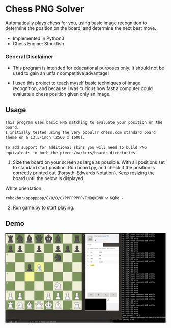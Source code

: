 # Chess PNG Solver

Automatically plays chess for you, using basic image recognition to determine the position on the board, and determine the next best move.

- Implemented in Python3
- Chess Engine: Stockfish

### General Disclaimer

- This program is intended for educational purposes only. It should not be used to gain an unfair competitive advantage!

- I used this project to teach myself basic techniques of image recognition, 
and because I was curious how fast a computer could evaluate a chess position given only an image.


## Usage

```
This program uses basic PNG matching to evaluate your position on the board. 
I initially tested using the very popular chess.com standard board theme on a 13.3-inch (2560 x 1600).

To add support for additional skins you will need to build PNG equivalents in both the pieces/markers/boards directories.
```

1. Size the board on your screen as large as possible. With all positions set to standard start position. 
Run board.py, and check if the position is correctly printed out (Forsyth–Edwards Notation). Keep resizing the board until the below is displayed.

White orientation:

```
rnbqkbnr/pppppppp/8/8/8/8/PPPPPPPP/RNBQKBNR w KQkq -
```

2. Run game.py to start playing.

## Demo

[![In action](https://raw.githubusercontent.com/JaminB/ChessPNGSolver/master/demo/vid.png)](https://youtu.be/6rg1gDp83kw)








